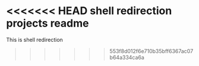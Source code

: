<<<<<<< HEAD
shell redirection projects readme
=======
 This is shell redirection
>>>>>>> 553f8d012f6e710b35bff6367ac07b64a334ca6a
